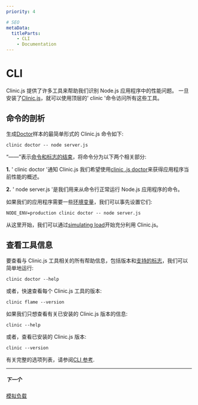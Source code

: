 ```yaml
---
priority: 4

# SEO
metaData:
  titleParts:
    - CLI
    - Documentation
---
```


# CLI

Clinic.js 提供了许多工具来帮助我们识别 Node.js 应用程序中的性能问题。
一旦安装了[Clinic.js](/documentation/)，就可以使用顶层的' clinic '命令访问所有这些工具。

## 命令的剖析

生成[Doctor](/doctor/)样本的最简单形式的 Clinic.js 命令如下:

```
clinic doctor -- node server.js
```

“——”表示[命令和标志的结束](https://nodejs.org/api/cli.html#cli_1)，将命令分为以下两个相关部分:

**1.** ' clinic doctor '通知 Clinic.js 我们希望使用[clinic .js doctor](/documentation/doctor/)来获得应用程序当前性能的概述。

**2.** ' node server.js '是我们用来从命令行正常运行 Node.js 应用程序的命令。

如果我们的应用程序需要一些[环境变量](https://nodejs.org/api/cli.html#cli_environment_variables)，我们可以事先设置它们:

```
NODE_ENV=production clinic doctor -- node server.js
```

从这里开始，我们可以通过[simulating load](./01-simulating-load.md)开始充分利用 Clinic.js。

## 查看工具信息

要查看与 Clinic.js 工具相关的所有帮助信息，包括版本和[支持的标志](/documentation/cli/04-reference/#flags)，我们可以简单地运行:

```
clinic doctor --help
```

或者，快速查看每个 Clinic.js 工具的版本:

```
clinic flame --version
```

如果我们只想查看有关已安装的 Clinic.js 版本的信息:

```
clinic --help
```

或者，查看已安装的 Clinic.js 版本:

```
clinic --version
```

有关完整的选项列表，请参阅[CLI 参考](./04-reference.md).

---

##### 下一个

[模拟负载](./01-simulating-load.md)
